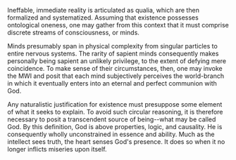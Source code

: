 Ineffable, immediate reality is articulated as qualia, which are then formalized and systematized. Assuming that existence possesses ontological oneness, one may gather from this context that it must comprise discrete streams of consciousness, or minds.

Minds presumably span in physical complexity from singular particles to entire nervous systems. The rarity of sapient minds consequently makes personally being sapient an unlikely privilege, to the extent of defying mere coincidence. To make sense of their circumstances, then, one may invoke the MWI and posit that each mind subjectively perceives the world-branch in which it eventually enters into an eternal and perfect communion with God.

Any naturalistic justification for existence must presuppose some element of what it seeks to explain. To avoid such circular reasoning, it is therefore necessary to posit a transcendent source of being--what may be called God. By this definition, God is above properties, logic, and causality. He is consequently wholly unconstrained in essence and ability. Much as the intellect sees truth, the heart senses God's presence. It does so when it no longer inflicts miseries upon itself.
